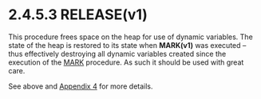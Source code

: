 # 2.4.5.3 RELEASE(v1)

This procedure frees space on the heap for use of dynamic variables. The state of the heap is restored to its state when **MARK(v1)** was executed – thus effectively destroying all dynamic variables created since the execution of the [MARK](man_s2-4-5-mark.md) procedure. As such it should be used with great care.

See above and [Appendix 4](man_a4-examples.md) for more details.
